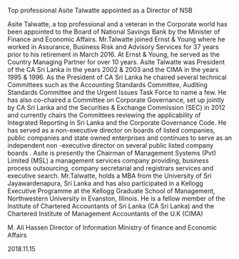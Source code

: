 Top professional Asite Talwatte appointed as a Director of NSB

Asite Talwatte, a top professional and a veteran in the Corporate world has been appointed to the Board of National Savings Bank by the Minister of Finance and Economic Affairs. Mr.Talwatte joined Ernst & Young where he worked in Assurance, Business Risk and Advisory Services for 37 years prior to his retirement in March 2016. At Ernst & Young, he served as the Country Managing Partner for over 10 years. Asite Talwatte was President of the CA Sri Lanka in the years 2002 & 2003 and the CIMA in the years 1995 & 1996. As the President of CA Sri Lanka he chaired several technical Committees such as the Accounting Standards Committee, Auditing Standards Committee and the Urgent Issues Task Force to name a few. He has also co-chaired a Committee on Corporate Governance, set up jointly by CA Sri Lanka and the Securities & Exchange Commission (SEC) in 2012 and currently chairs the Committees reviewing the applicability of Integrated Reporting in Sri Lanka and the Corporate Governance Code. He has served as a non-executive director on boards of listed companies, public companies and state owned enterprises and continues to serve as an independent non -executive director on several public listed company boards . Asite is presently the Chairman of Management Systems (Pvt) Limited (MSL) a management services company providing, business process outsourcing, company secretarial and registrars services and executive search. Mr.Talwatte, holds a MBA from the University of Sri Jayawardenapura, Sri Lanka and has also participated in a Kellogg Executive Programme at the Kellogg Graduate School of Management, Northwestern University in Evanston, Illinois. He is a fellow member of the Institute of Chartered Accountants of Sri Lanka (CA Sri Lanka) and the Chartered Institute of Management Accountants of the U.K (CIMA)

M. Ali Hassen Director of Information Ministry of finance and Economic Affairs

2018.11.15